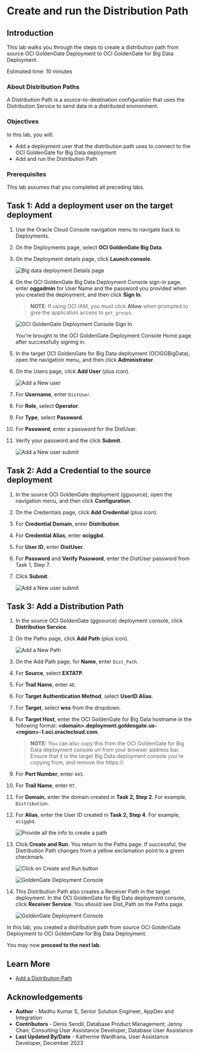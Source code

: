 # Create and run the Distribution Path

## Introduction

This lab walks you through the steps to create a distribution path from source OCI GoldenGate Deployment to OCI GoldenGate for Big Data Deployment. 

Estimated time: 10 minutes

### About Distribution Paths

A Distribution Path is a source-to-destination configuration that uses the Distribution Service to send data in a distributed environment.

### Objectives

In this lab, you will:
* Add a deployment user that the distribution path uses to connect to the OCI GoldenGate for Big Data deployment
* Add and run the Distribution Path

### Prerequisites

This lab assumes that you completed all preceding labs.

## Task 1: Add a deployment user on the target deployment

1. Use the Oracle Cloud Console navigation menu to navigate back to Deployments.

2. On the Deployments page, select **OCI GoldenGate Big Data**.

3. On the Deployment details page, click **Launch console**.

    ![Big data deployment Details page](images/01-03-ggs-launch-oracle.png " ")

4. On the OCI GoldenGate Big Data Deployment Console sign-in page, enter **oggadmin** for User Name and the password you provided when you created the deployment, and then click **Sign In**.

    > **NOTE**: If using OCI IAM, you must click **Allow** when prompted to give the application access to `get_groups`.

    ![OCI GoldenGate Deployment Console Sign In](images/01-04-login-page.png " ")

    You're brought to the OCI GoldenGate Deployment Console Home page after successfully signing in.

5. In the target OCI GoldenGate for Big Data deployment (OCIGGBigData), open the navigation menu, and then click **Administrator**.

6. On the Users page, click **Add User** (plus icon).

    ![Add a New user](images/01-06-add-new-user.png " ")

7. For **Username**, enter  `DistUser`.

8. For **Role**, select **Operator**.

9. For **Type**, select **Password**.

10. For **Password**, enter a password for the DistUser.

11. Verify your password and the click **Submit**. 

    ![Add a New user submit](images/01-11-add-new-user-submit.png " ")

## Task 2: Add a Credential to the source deployment

1. In the source OCI GoldenGate deployment (ggsource), open the navigation menu, and then click **Configuration**.

2. On the Credentials page, click **Add Credential** (plus icon).

3. For **Credential Domain**, enter **Distribution**.

4. For **Credential Alias**, enter **ociggbd**.

5. For **User ID**, enter **DistUser**.

6. For **Password** and **Verify Password**, enter the DistUser password from Task 1, Step 7.

7. Click **Submit**.

    ![Add a New user submit](images/02-07-distribution-credential-add-at-source.png " ")

## Task 3: Add a Distribution Path

1. In the source OCI GoldenGate (ggsource) deployment console, click **Distribution Service**.

2. On the Paths page, click **Add Path** (plus icon).

    ![Add a New Path](images/03-02-add-path-home.png " ")

3. On the Add Path page, for **Name**, enter `Dist_Path`.

4. For **Source**, select **EXTATP**.

5. For **Trail Name**, enter `AE`.

6. For **Target Authentication Method**, select **UserID Alias**.

7. For **Target**, select **wss** from the dropdown.

8. For **Target Host**, enter the OCI GoldenGate for Big Data hostname in the following format: **&lt;domain&gt;.deployment.goldengate.us-&lt;region&gt;-1.oci.oraclecloud.com**.

    > **NOTE:** You can also copy this from the OCI GoldenGate for Big Data deployment console url from your browser address bar. Ensure that it is the target Big Data deployment console you're copying from, and remove the https://.

9. For **Port Number**, enter `443`.

10. For **Trail Name**, enter `RT`.

11. For **Domain**, enter the domain created in **Task 2, Step 2**. For example, `Distribution`.

12. For **Alias**, enter the User ID created in **Task 2, Step 4**. For example, `ociggbd`.

    ![Provide all the info to create a path](images/03-12-distribution-path-useridalias.png " ")

13.	Click **Create and Run**.  You return to the Paths page. If successful, the Distribution Path changes from a yellow exclamation point to a green checkmark.

    ![Click on Create and Run button](images/03-13a-distribution-path-submit.png " ")

    ![GoldenGate Deployment Console](images/03-13b-path-status.png " ")

14.	This Distribution Path also creates a Receiver Path in the target deployment. In the OCI GoldenGate for Big Data deployment console, click **Receiver Service**. You should see Dist_Path on the Paths page. 

    ![GoldenGate Deployment Console](images/03-14-recv-status.png " ")

In this lab, you created a distribution path from source OCI GoldenGate Deployment to OCI GoldenGate for Big Data Deployment.

You may now **proceed to the next lab**.

## Learn More

* [Add a Distribution Path](https://docs.oracle.com/en/cloud/paas/goldengate-service/adpen/#articletitle)

## Acknowledgements
* **Author** - Madhu Kumar S, Senior Solution Engineer, AppDev and Integration
* **Contributors** -  Denis Sendil, Database Product Management; Jenny Chan, Consulting User Assistance Developer, Database User Assistance
* **Last Updated By/Date** - Katherine Wardhana, User Assistance Developer, December 2023